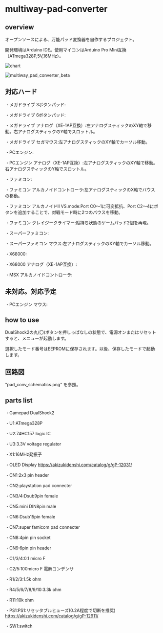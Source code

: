 # multiway-pad-converter

## overview

オープンソースによる、万能パッド変換器を自作するプロジェクト。

開発環境はArduino IDE。使用マイコンはArduino Pro Mini互換（ATmega328P,5V,16MHz）。

![chart](https://user-images.githubusercontent.com/5597377/174469409-51839756-9196-42b9-89b2-ea5085d715d5.png)

![multiway_pad_converter_beta](https://user-images.githubusercontent.com/5597377/174503133-65779209-de5d-49ed-879a-056d9470c409.jpg)

## 対応ハード

・メガドライブ 3ボタンパッド:

・メガドライブ 6ボタンパッド:

・メガドライブ アナログ（XE-1AP互換）:左アナログスティックのXY軸で移動。右アナログスティックのY軸でスロットル。

・メガドライブ セガマウス:左アナログスティックのXY軸でカーソル移動。

・PCエンジン:

・PCエンジン アナログ（XE-1AP互換）:左アナログスティックのXY軸で移動。右アナログスティックのY軸でスロットル。

・ファミコン:

・ファミコン アルカノイドコントローラ:左アナログスティックのX軸でバウスの移動。

・ファミコン アルカノイドII VS.mode:Port C0～1に可変抵抗、Port C2～4にボタンを追加することで、対戦モード時に2つのバウスを移動。

・ファミコン クレイジークライマー:縦持ち状態のゲームパッド2個を再現。

・スーパーファミコン:

・スーパーファミコン マウス:左アナログスティックのXY軸でカーソル移動。

・X68000:

・X68000 アナログ（XE-1AP互換）:
 
・MSX アルカノイドコントローラ:


## 未対応。対応予定

・PCエンジン マウス:

## how to use

DualShock2の丸(〇)ボタンを押しっぱなしの状態で、電源オンまたはリセットすると、メニューが起動します。

選択したモード番号はEEPROMに保存されます。以後、保存したモードで起動します。

## 回路図

"pad_conv_schematics.png" を参照。

## parts list

・Gamepad DualShock2

・U1:ATmega328P

・U2:74HC157 logic IC

・U3:3.3V voltage regulator

・X1:16MHz発振子

・OLED Display https://akizukidenshi.com/catalog/g/gP-12031/

・CN1:2x3 pin header

・CN2:playstation pad connecter

・CN3/4:Dsub9pin female

・CN5:mini DIN8pin male

・CN6:Dsub15pin female

・CN7:super famicom pad connecter

・CN8:4pin pin socket

・CN9:6pin pin header

・C1/3/4:0.1 micro F

・C2/5:100micro F 電解コンデンサ

・R1/2/3:1.5k ohm

・R4/5/6/7/8/9/10:3.3k ohm

・R11:10k ohm

・PS1:PS1:リセッタブルヒューズ(0.2A程度で切断を推奨) https://akizukidenshi.com/catalog/g/gP-12911/

・SW1:switch
